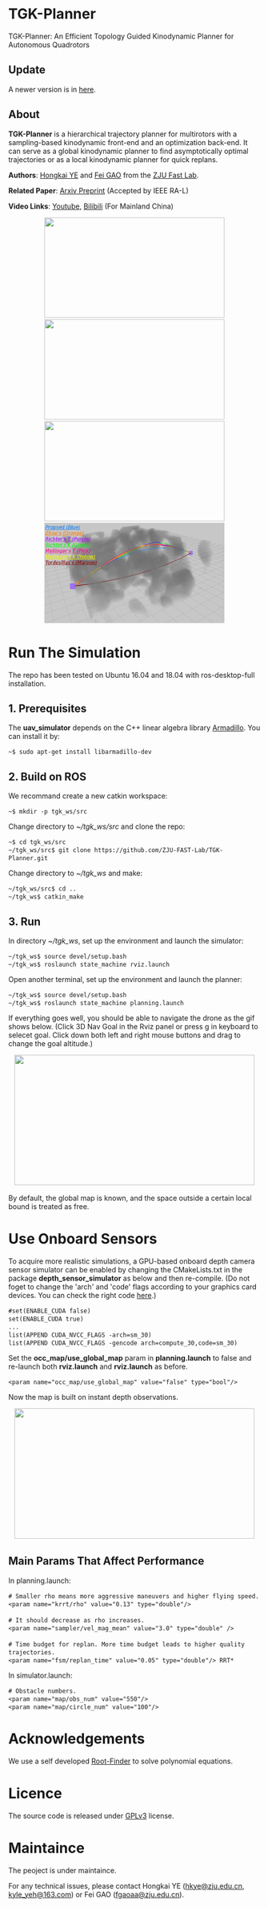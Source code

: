 # TGK-Planner
TGK-Planner: An Efficient Topology Guided Kinodynamic Planner for Autonomous Quadrotors

## Update
A newer version is in [here](https://github.com/ZJU-FAST-Lab/kino_sampling_with_regional_opti).

##  About
__TGK-Planner__ is a hierarchical trajectory planner for multirotors with a sampling-based kinodynamic front-end and an optimization back-end.
It can serve as a global kinodynamic planner to find asymptotically optimal trajectories or as a local kinodynamic planner for quick replans.

__Authors__: [Hongkai YE](https://kyleyehh.github.io/) and [Fei GAO](https://ustfei.com/) from the [ZJU Fast Lab](http://www.kivact.com/).

__Related Paper__:
[Arxiv Preprint](https://arxiv.org/abs/2008.03468) (Accepted by IEEE RA-L)

__Video Links__: [Youtube](https://youtu.be/nNS0p8h5zAk), [Bilibili](https://www.bilibili.com/video/BV1gA411e7DH) (For Mainland China)

<p align="center">
  <img src="misc/indoor_single.gif" width = "360" height = "200"/>
  <img src="misc/follow.gif" width = "360" height = "200"/>
  <img src="misc/rviz_set.gif" width = "360" height = "200"/>
  <img src="misc/3d_motion_compare.png" width = "360" height = "200"/>
</p>

# Run The Simulation
The repo has been tested on Ubuntu 16.04 and 18.04 with ros-desktop-full installation.

## 1. Prerequisites
The __uav_simulator__ depends on the C++ linear algebra library [Armadillo](http://arma.sourceforge.net/). You can install it by:
```
~$ sudo apt-get install libarmadillo-dev
``` 
## 2. Build on ROS
We recommand create a new catkin workspace:
```
~$ mkdir -p tgk_ws/src
```
Change directory to _~/tgk_ws/src_ and clone the repo:
```
~$ cd tgk_ws/src
~/tgk_ws/src$ git clone https://github.com/ZJU-FAST-Lab/TGK-Planner.git
```
Change directory to _~/tgk_ws_ and make:
```
~/tgk_ws/src$ cd ..
~/tgk_ws$ catkin_make
```

## 3. Run 
In directory _~/tgk_ws_, set up the environment and launch the simulator:
```
~/tgk_ws$ source devel/setup.bash
~/tgk_ws$ roslaunch state_machine rviz.launch
```

Open another terminal, set up the environment and launch the planner:
```
~/tgk_ws$ source devel/setup.bash
~/tgk_ws$ roslaunch state_machine planning.launch
```
If everything goes well, you should be able to navigate the drone as the gif shows below. (Click 3D Nav Goal in the Rviz panel or press g in keyboard to selecet goal. Click down both left and right mouse buttons and drag to change the goal altitude.)

<p align="center">
  <img src="misc/sim_global.gif" width = "480" height = "260"/>
</p>

By default, the global map is known, and the space outside a certain local bound is treated as free.


# Use Onboard Sensors

To acquire more realistic simulations, a GPU-based onboard depth camera sensor simulator can be enabled by changing the CMakeLists.txt in the package __depth_sensor_simulator__ as below and then re-compile. (Do not foget to change the 'arch' and 'code' flags according to your graphics card devices. You can check the right code [here](https://github.com/tpruvot/ccminer/wiki/Compatibility).)
```
#set(ENABLE_CUDA false)
set(ENABLE_CUDA true)
...
list(APPEND CUDA_NVCC_FLAGS -arch=sm_30)
list(APPEND CUDA_NVCC_FLAGS -gencode arch=compute_30,code=sm_30)
```
Set the __occ_map/use_global_map__ param in __planning.launch__ to false and re-launch both __rviz.launch__ and __rviz.launch__ as before.
```
<param name="occ_map/use_global_map" value="false" type="bool"/>
```
Now the map is built on instant depth observations.
<p align="center">
  <img src="misc/sim_local.gif" width = "480" height = "260"/>
</p>

## Main Params That Affect Performance
In planning.launch:
```
# Smaller rho means more aggressive maneuvers and higher flying speed.
<param name="krrt/rho" value="0.13" type="double"/> 

# It should decrease as rho increases.
<param name="sampler/vel_mag_mean" value="3.0" type="double" />

# Time budget for replan. More time budget leads to higher quality trajectories.
<param name="fsm/replan_time" value="0.05" type="double"/> RRT*
```
In simulator.launch:
```
# Obstacle numbers.
<param name="map/obs_num" value="550"/>    
<param name="map/circle_num" value="100"/>   
```
# Acknowledgements
We use a self developed [Root-Finder](https://github.com/ZJU-FAST-Lab/Root-Finder) to solve polynomial equations.

# Licence
The source code is released under [GPLv3](http://www.gnu.org/licenses/) license.

# Maintaince
The peoject is under maintaince.

For any technical issues, please contact Hongkai YE (hkye@zju.edu.cn, kyle_yeh@163.com) or Fei GAO (fgaoaa@zju.edu.cn).
